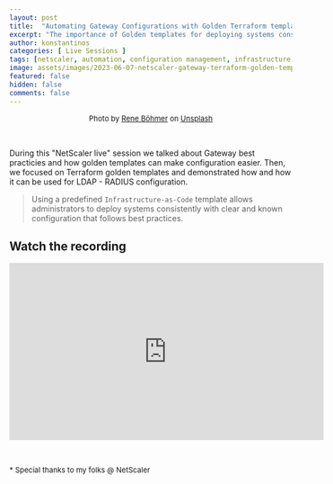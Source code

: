 ```yaml
---
layout: post
title:  "Automating Gateway Configurations with Golden Terraform templates [NetScaler Event]"
excerpt: "The importance of Golden templates for deploying systems consistently with clear and known configuration. A NetScaler Live demo."
author: konstantinos
categories: [ Live Sessions ]
tags: [netscaler, automation, configuration management, infrastructure as code, terraform, gateway]
image: assets/images/2023-06-07-netscaler-gateway-terraform-golden-templates-live-session.jpg
featured: false
hidden: false
comments: false
---
```


<div style="text-align: center; font-size: small;">Photo by <a href="https://unsplash.com/@qrenep?utm_content=creditCopyText&utm_medium=referral&utm_source=unsplash">Rene Böhmer</a> on <a href="https://unsplash.com/photos/a-very-long-line-of-yellow-lines-on-a-black-background-YeUVDKZWSZ4?utm_content=creditCopyText&utm_medium=referral&utm_source=unsplash">Unsplash</a></div>
  

&nbsp;  

During this "NetScaler live" session we talked about Gateway best practicies and how golden templates can make configuration easier. Then, we focused on Terraform golden templates and demonstrated how and how it can be used for LDAP - RADIUS configuration.

>Using a predefined `Infrastructure-as-Code` template allows administrators to deploy systems consistently with clear and known configuration that follows best practices.


## Watch the recording

<iframe width="560" height="315" src="https://www.youtube.com/embed/aDUXfdb4u-s?si=dQ0OVOUqo-KDcZ8h" title="YouTube video player" frameborder="0" allow="accelerometer; autoplay; clipboard-write; encrypted-media; gyroscope; picture-in-picture; web-share" allowfullscreen></iframe>


&nbsp;  

<div style="font-size: small;">* Special thanks to my folks @ NetScaler</div>

&nbsp;  